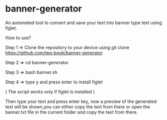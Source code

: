 # banner-generator
An automated tool to convert and save your text into banner type text using figlet.

How to use?

Step 1 => Clone the repository to your device using 
          git clone https://github.com/teq-book/banner-generator

Step 2 => cd banner-generator

Step 3 => bash banner.sh

Step 4 => type y and press enter to install figlet

( The script works only if figlet is installed )

Then type your text and press enter key, now a preview of the generated 
text will be shown,you can either copy the text from there or open the
banner.txt file in the current folder and copy the text from there.



